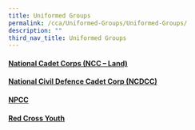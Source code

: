 ```yaml
---
title: Uniformed Groups
permalink: /cca/Uniformed-Groups/Uniformed-Groups/
description: ""
third_nav_title: Uniformed Groups
---
```

#### [National Cadet Corps (NCC – Land)](/cca/Uniformed-Groups/National-Cadet-Corps-NCC-Land/)

#### [National Civil Defence Cadet Corp (NCDCC)](/cca/Uniformed-Groups/National-Civil-Defence-Cadet-Corp-NCDCC/)

#### [NPCC](/cca/Uniformed-Groups/NPCC/)

#### [Red Cross Youth](/cca/Uniformed-Groups/Red-Cross-Youth/)